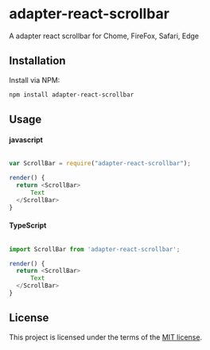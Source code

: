 # adapter-react-scrollbar
A adapter react scrollbar for Chome, FireFox, Safari, Edge

## Installation
Install via NPM:

```bash
npm install adapter-react-scrollbar

```

## Usage

#### javascript

```javascript

var ScrollBar = require("adapter-react-scrollbar");

render() {
  return <ScrollBar>
      Text
  </ScrollBar>
}

```

#### TypeScript

```typescript

import ScrollBar from 'adapter-react-scrollbar';

render() {
  return <ScrollBar>
      Text
  </ScrollBar>
}

```

## License




This project is licensed under the terms of the
[MIT license](/LICENSE).
